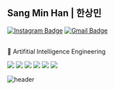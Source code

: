 ## Sang Min Han | 한상민

[![Instagram Badge](https://img.shields.io/badge/Instagram-9c38d1?style=flat&logo=Instagram&logoColor=white)](https://www.instagram.com/hsm_inn/) 
[![Gmail Badge](https://img.shields.io/badge/Gmail-D14836?style=flat&logo=Gmail&logoColor=white)](mailto:sangminhan0810@gmail.com)<br><br>

:8ball: Artifitial Intelligence Engineering
 
<img src="https://img.shields.io/badge/Python-3776AB?style=flat-square&logo=Python&logoColor=white"/> <img src="https://img.shields.io/badge/C++-00599C?style=flat-square&logo=C%2B%2B&logoColor=white"/> <img src="https://img.shields.io/badge/Anaconda-44A833?style=flat-square&logo=Anaconda&logoColor=white"/> <img src="https://img.shields.io/badge/Jupyter-F37626?style=flat-square&logo=Jupyter&logoColor=white"/> <img src="https://img.shields.io/badge/PyCharm-000000?style=flat-square&logo=PyCharm&logoColor=white"/> <img src="https://img.shields.io/badge/Visual Studio-5C2D91?style=flat-square&logo=Visual Studio&logoColor=white"/>

![header](https://capsule-render.vercel.app/api?type=rect&color=gradient&height=8)
